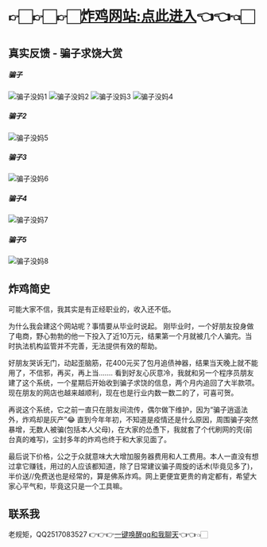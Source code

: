# 👉🏻👉🏻👉🏻[炸鸡网站:点此进入](http://hongz.kuaishuale.top/)👈👈👈🏻

## 真实反馈 - 骗子求饶大赏
##### 骗子
![骗子没妈1](https://s1.ax1x.com/2020/04/23/JdXERO.jpg)
![骗子没妈2](https://s1.ax1x.com/2020/04/23/JdXki6.jpg)
![骗子没妈3](https://s1.ax1x.com/2020/04/23/JdXAJK.jpg)
![骗子没妈4](https://s1.ax1x.com/2020/04/23/JdXiIx.jpg)
##### 骗子2
![骗子没妈5](https://s1.ax1x.com/2020/04/23/JdXPd1.jpg)
##### 骗子3
![骗子没妈6](https://s1.ax1x.com/2020/04/23/JdXeQe.jpg)
##### 骗子4
![骗子没妈7](https://s1.ax1x.com/2020/04/23/JdXmsH.jpg)
##### 骗子5
![骗子没妈8](https://s1.ax1x.com/2020/04/23/JdXnLd.jpg)

## 炸鸡简史
可能大家不信，我其实是有正经职业的，收入还不低。

为什么我会建这个网站呢？事情要从毕业时说起。
刚毕业时，一个好朋友投身做了电商，野心勃勃的他一下投入了近10万元，结果第一个月就被几个人骗完。当时执法机构监管并不完善，无法提供有效的帮助。

好朋友哭诉无门，动起歪脑筋，花400元买了包月追债神器，结果当天晚上就不能用了，不信邪，再买，再上当.......
看到好友心灰意冷，我就和另一个程序员朋友建了这个系统，一个星期后开始收到骗子求饶的信息，两个月内追回了大半款项。现在朋友的网店也越来越顺利，现在也是行业内数一数二的了，可喜可贺。

再说这个系统，它之前一直只在朋友间流传，偶尔做下维护，因为“骗子逍遥法外，炸鸡却是灰产”😂
直到今年年初，不知道是疫情还是什么原因，周围骗子突然暴增，无数人被骗(包括本人父母)，在大家的怂恿下，我就套了个代刷网的壳(前台真的难写)，尘封多年的炸鸡也终于和大家见面了。

最后说下价格，公之于众就意味大大增加服务器费用和人工费用。本人一直没有想过拿它赚钱，用过的人应该都知道，除了日常建议骗子周旋的话术(毕竟见多了)，半价送//免费送也是经常的，算是佛系炸鸡。网上更便宜更贵的肯定都有，希望大家心平气和，毕竟这只是一个工具嘛。

## 联系我
老规矩，QQ2517083527 👉👉👉[一键唤醒qq和我聊天](http://wpa.qq.com/msgrd?v=3&uin=2517083527&site=qq&menu=yes)👈👈👈🏻
